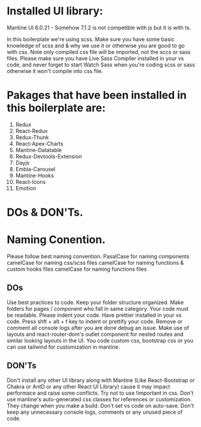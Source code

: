 # Installed UI library:

Mantine UI 6.0.21 - Somehow 7.1.2 is not competible with js but it is with ts.

In this boilerplate we're using scss. Make sure you have some basic knowledge of scss and & why we use it or otherwise you are good to go with css.
Note only compiled css file will be imported, not the sccs or sass files.
Please make sure you have Live Sass Compiler installed in your vs code,
and never forget to start Watch Sass when you're coding scss or sass otherwise it won't compile into css file.

# Pakages that have been installed in this boilerplate are:

1. Redux
2. React-Redux
3. Redux-Thunk
4. React-Apex-Charts
5. Mantine-Datatable
6. Redux-Devtools-Extension
7. Dayjs
8. Embla-Carousel
9. Mantine-Hooks
10. React-Icons
11. Emotion


# DOs & DON'Ts.

# Naming Conention.

Please follow best naming convention. 
    PasalCase for naming components
    camelCase for naming css/scss files
    camelCase for naming functions & custom hooks files
    camelCase for naming functions files

## DOs
Use best practices to code.
Keep your folder structure organized.
Make folders for pages / component who fall in same category.
Your code must be readable.
Please indent your code.
Have prettier installed in your vs code.
Press shft + alt + f key to indent or prettify your code.
Remove or comment all console logs after you are done debug an issue.
Make use of layouts and react-router-dom's outlet component for nested routes and similar looking layouts in the UI.
You code custom css, bootstrap css or you can use tailwind for customization in mantine.

## DON'Ts
Don't install any other UI library along with Mantine (Like React-Bootstrap or Chakra or AntD or any other React UI Library) cause it may impact performace and raise some conflicts.
Try not to use !important in css.
Don't use mantine's auto-generated css classes for references or customization. They change when you make a build.
Don't set vs code on auto-save.
Don't keep any unnecessary console logs, comments or any unused piece of code.